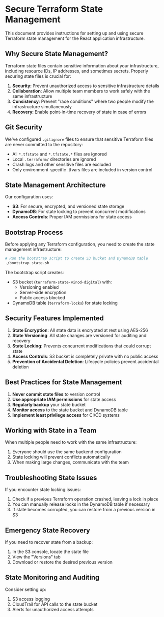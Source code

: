 # Secure Terraform State Management

This document provides instructions for setting up and using secure Terraform state management for the React application infrastructure.

## Why Secure State Management?

Terraform state files contain sensitive information about your infrastructure, including resource IDs, IP addresses, and sometimes secrets. Properly securing state files is crucial for:

1. **Security**: Prevent unauthorized access to sensitive infrastructure details
2. **Collaboration**: Allow multiple team members to work safely with the same infrastructure
3. **Consistency**: Prevent "race conditions" where two people modify the infrastructure simultaneously
4. **Recovery**: Enable point-in-time recovery of state in case of errors

## Git Security

We've configured `.gitignore` files to ensure that sensitive Terraform files are never committed to the repository:

- All `*.tfstate` and `*.tfstate.*` files are ignored
- Local `.terraform/` directories are ignored
- Crash logs and other sensitive files are excluded
- Only environment-specific .tfvars files are included in version control

## State Management Architecture

Our configuration uses:

- **S3**: For secure, encrypted, and versioned state storage
- **DynamoDB**: For state locking to prevent concurrent modifications
- **Access Controls**: Proper IAM permissions for state access

## Bootstrap Process

Before applying any Terraform configuration, you need to create the state management infrastructure:

```bash
# Run the bootstrap script to create S3 bucket and DynamoDB table
./bootstrap_state.sh
```

The bootstrap script creates:

- S3 bucket (`terraform-state-vinod-digital`) with:
  - Versioning enabled
  - Server-side encryption
  - Public access blocked
- DynamoDB table (`terraform-locks`) for state locking

## Security Features Implemented

1. **State Encryption**: All state data is encrypted at rest using AES-256
2. **State Versioning**: All state changes are versioned for auditing and recovery
3. **State Locking**: Prevents concurrent modifications that could corrupt state
4. **Access Controls**: S3 bucket is completely private with no public access
5. **Prevention of Accidental Deletion**: Lifecycle policies prevent accidental deletion

## Best Practices for State Management

1. **Never commit state files** to version control
2. **Use appropriate IAM permissions** for state access
3. **Regularly backup** your state bucket
4. **Monitor access** to the state bucket and DynamoDB table
5. **Implement least privilege access** for CI/CD systems

## Working with State in a Team

When multiple people need to work with the same infrastructure:

1. Everyone should use the same backend configuration
2. State locking will prevent conflicts automatically
3. When making large changes, communicate with the team

## Troubleshooting State Issues

If you encounter state locking issues:

1. Check if a previous Terraform operation crashed, leaving a lock in place
2. You can manually release locks in the DynamoDB table if necessary
3. If state becomes corrupted, you can restore from a previous version in S3

## Emergency State Recovery

If you need to recover state from a backup:

1. In the S3 console, locate the state file
2. View the "Versions" tab
3. Download or restore the desired previous version

## State Monitoring and Auditing

Consider setting up:

1. S3 access logging
2. CloudTrail for API calls to the state bucket
3. Alerts for unauthorized access attempts
